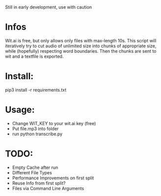 Still in early development, use with caution

# Infos
Wit.ai is free, but only allows only files with max-length 10s.
This script will iteratively try to cut audio of unlimited size into chunks of appropriate size, while (hopefully) respecting word boundaries.
Then the chunks are sent to wit and a textfile is exported.

# Install:

pip3 install -r requirements.txt

# Usage:

- Change WIT_KEY to your wit.ai key (free)
- Put file.mp3 into folder
- run python transcribe.py

# TODO:
- Empty Cache after run
- Different File Types
- Performance Improvements on first split
- Reuse Info from first split?
- Files via Command Line Arguments

